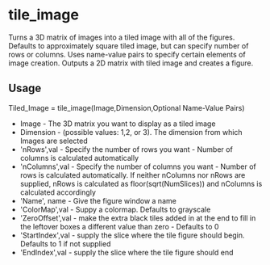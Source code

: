 # tile_image

Turns a 3D matrix of images into a tiled image with all of the figures. Defaults to approximately square tiled image, but can specify number of rows or columns. Uses name-value pairs to specify certain elements of image creation. Outputs a 2D matrix with tiled image and creates a figure.

## Usage

Tiled_Image = tile_image(Image,Dimension,Optional Name-Value Pairs)

* Image - The 3D matrix you want to display as a tiled image
* Dimension - (possible values: 1,2, or 3). The dimension from which Images are selected
* 'nRows',val - Specify the number of rows you want - Number of columns is calculated automatically
* 'nColumns',val - Specify the number of columns you want - Number of rows is calculated automatically. If neither nColumns nor nRows are supplied, nRows is calculated as floor(sqrt(NumSlices)) and nColumns is calculated accordingly
* 'Name', name - Give the figure window a name
* 'ColorMap',val - Suppy a colormap. Defaults to grayscale
* 'ZeroOffset',val - make the extra black tiles added in at the end to fill in the leftover boxes a different value than zero - Defaults to 0
* 'StartIndex',val - supply the slice where the tile figure should begin. Defaults to 1 if not supplied
* 'EndIndex',val - supply the slice where the tile figure should end